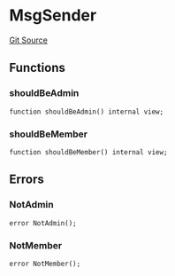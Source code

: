 # MsgSender
[Git Source](https://github.com/metacontract/mc/blob/93e4f2d4a013f48ae1db91ed21bff3eb8a27ce1d/src/devkit/Flattened.sol)


## Functions
### shouldBeAdmin


```solidity
function shouldBeAdmin() internal view;
```

### shouldBeMember


```solidity
function shouldBeMember() internal view;
```

## Errors
### NotAdmin

```solidity
error NotAdmin();
```

### NotMember

```solidity
error NotMember();
```

